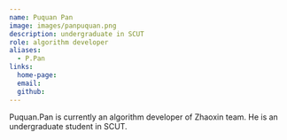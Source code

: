 ```yaml
---
name: Puquan Pan
image: images/panpuquan.png
description: undergraduate in SCUT
role: algorithm developer
aliases:
  - P.Pan
links:
  home-page: 
  email: 
  github: 
---
```


Puquan.Pan is currently an algorithm developer of Zhaoxin team.
He is an undergraduate student in SCUT.
